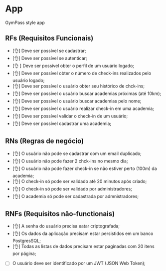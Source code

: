 # App

GymPass style app

## RFs (Requisitos Funcionais)

- [👌] Deve ser possível se cadastrar;
- [👌] Deve ser possível se autenticar;
- [👌 ] Deve ser possível obter o perfil de um usuário logado;
- [👌] Deve ser possível obter o número de check-ins realizados pelo usuário logado;
- [👌] Deve ser possível o usuário obter seu histórico de chck-ins;
- [👌] Deve ser possível o usuário buscar academias próximas (até 10km);
- [👌] Deve ser possível o usuário buscar academias pelo nome; 
- [👌] Deve ser possível o usuário realizar check-in em uma academia;
- [👌] Deve ser possível validar o check-in de um usuário;
- [👌] Deve ser possível cadastrar uma academia;

## RNs (Regras de negócio)

- [👌] O usuário não pode se cadastrar com um email duplicado;
- [👌] O usuário não pode fazer 2 chck-ins no mesmo dia;
- [👌] O usuário não pode fazer check-in se não estiver perto (100m) da academia;
- [👌] O check-in só pode ser validado até 20 minutos após criado;
- [👌] O check-in só pode ser validado por administradores; 
- [👌] O academia só pode ser cadastrada por admnistradores; 

## RNFs (Requisitos não-functionais)

- [👌]  A senha do usuário precisa eatar criptografada;
- [👌]  Os dados da aplicação precisam estar persistidos em um banco PostgresSQL; 
- [👌]  Todas as listas de dados precisam estar paginadas com 20 itens por página;  
- [ ]  O usuário deve ser identificado por um JWT (JSON Web Token);

